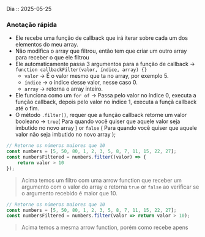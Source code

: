 Dia :: 2025-05-25
### Anotação rápida
- Ele recebe uma função de callback que irá iterar sobre cada um dos elementos do meu array. 
- Não modifica o array que filtrou, então tem que criar um outro array para receber o que ele filtrou
- Ele automaticamente passa 3 argumentos para a função de callback -> `function callbackFilter(valor, índice, array) {}`
	- `valor` -> É o valor mesmo que ta no array, por exemplo 5.
	- `índice` -> o índice desse valor, nesse caso 0.
	- `array` -> retorna o array inteiro.
- Ele funciona como um `for of` -> Passa pelo valor no índice 0, executa a função callback, depois pelo valor no índice 1, executa a funçã callback até o fim.
- O método `.filter()`, requer que a função callback retorne um valor booleano -> `true`( Para quando você quiser que aquele valor seja imbutido no novo array ) or `false` ( Para quando você quiser que aquele valor não seja imbutido no novo array ); 

```js
// Retorne os números maiores que 10  
const numbers = [5, 50, 80, 1, 2, 3, 5, 8, 7, 11, 15, 22, 27];
const numbersFiltered = numbers.filter((valor) => {
	return valor > 10
});
```
> Acima temos um filtro com uma arrow function que receber um argumento com o valor do array e retorna `true` or `false` ao verificar se o argumento recebido é maior que 10.

```js
// Retorne os números maiores que 10  
const numbers = [5, 50, 80, 1, 2, 3, 5, 8, 7, 11, 15, 22, 27];
const numbersFiltered = numbers.filter(valor => return valor > 10);
```
> Acima temos a mesma arrow function, porém como recebe apens